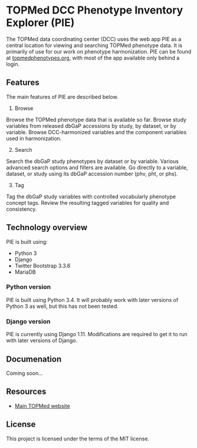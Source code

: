 # TOPMed DCC Phenotype Inventory Explorer (PIE)

The TOPMed data coordinating center (DCC) uses the web app PIE as a central location for viewing and searching TOPMed phenotype data. It is primarily of use for our work on phenotype harmonization. PIE can be found at [topmedphenotypes.org](https://topmedphenotypes.org/), with most of the app available only behind a login.

## Features
The main features of PIE are described below.

1. Browse

Browse the TOPMed phenotype data that is available so far. Browse study variables from released dbGaP accessions by study, by dataset, or by variable. Browse DCC-harmonized variables and the component variables used in harmonization.

2. Search

Search the dbGaP study phenotypes by dataset or by variable. Various advanced search options and filters are available. Go directly to a variable, dataset, or study using its dbGaP accession number (phv, pht, or phs).

3. Tag

Tag the dbGaP study variables with controlled vocabularly phenotype concept tags. Review the resulting tagged variables for quality and consistency. 

## Technology overview
PIE is built using:
- Python 3
- Django
- Twitter Bootstrap 3.3.6
- MariaDB

### Python version
PIE is built using Python 3.4. It will probably work with later versions of Python 3 as well, but this has not been tested.

### Django version
PIE is currently using Django 1.11. Modifications are required to get it to run with later versions of Django.

## Documenation

Coming soon...

## Resources
- [Main TOPMed website](https://www.nhlbiwgs.org)


## License
This project is licensed under the terms of the MIT license.
